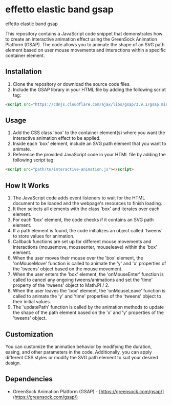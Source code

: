 # effetto elastic band gsap

effetto elastic band gsap

This repository contains a JavaScript code snippet that demonstrates how to create an interactive animation effect using the GreenSock Animation Platform (GSAP). The code allows you to animate the shape of an SVG path element based on user mouse movements and interactions within a specific container element.

## Installation

1. Clone the repository or download the source code files.
2. Include the GSAP library in your HTML file by adding the following script tag:

```html
<script src="https://cdnjs.cloudflare.com/ajax/libs/gsap/3.9.1/gsap.min.js"></script>
```

## Usage

1. Add the CSS class 'box' to the container element(s) where you want the interactive animation effect to be applied.
2. Inside each 'box' element, include an SVG path element that you want to animate.
3. Reference the provided JavaScript code in your HTML file by adding the following script tag:

```html
<script src="path/to/interactive-animation.js"></script>
```

## How It Works

1. The JavaScript code adds event listeners to wait for the HTML document to be loaded and the webpage's resources to finish loading.
2. It then selects all elements with the class 'box' and iterates over each element.
3. For each 'box' element, the code checks if it contains an SVG path element.
4. If a path element is found, the code initializes an object called 'tweens' to store values for animation.
5. Callback functions are set up for different mouse movements and interactions (mousemove, mouseenter, mouseleave) within the 'box' element.
6. When the user moves their mouse over the 'box' element, the 'onMouseMove' function is called to animate the 'y' and 'x' properties of the 'tweens' object based on the mouse movement.
7. When the user enters the 'box' element, the 'onMouseEnter' function is called to cancel any ongoing tweens/animations and set the 'time' property of the 'tweens' object to Math.PI / 2.
8. When the user leaves the 'box' element, the 'onMouseLeave' function is called to animate the 'y' and 'time' properties of the 'tweens' object to their initial values.
9. The 'updatePath' function is called by the animation methods to update the shape of the path element based on the 'x' and 'y' properties of the 'tweens' object.

## Customization

You can customize the animation behavior by modifying the duration, easing, and other parameters in the code. Additionally, you can apply different CSS styles or modify the SVG path element to suit your desired design.

## Dependencies

- GreenSock Animation Platform (GSAP) - [https://greensock.com/gsap/](https://greensock.com/gsap/)
